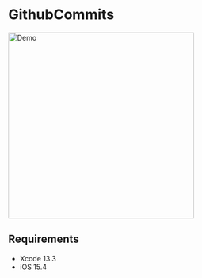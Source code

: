 # GithubCommits

<img src="Documentation/demo.gif" width="375" alt="Demo" />

## Requirements

* Xcode 13.3
* iOS 15.4
